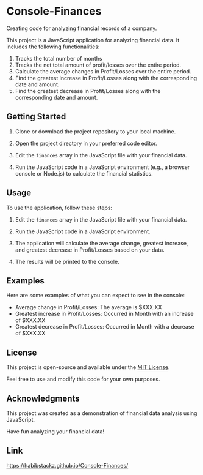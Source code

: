 # Console-Finances
Creating code for analyzing financial records of a company.  

This project is a JavaScript application for analyzing financial data. It includes the following functionalities:

1. Tracks the total number of months
2. Tracks the net total amount of profit/losses over the entire period.
3. Calculate the average changes in Profit/Losses over the entire period.
4. Find the greatest increase in Profit/Losses along with the corresponding date and amount.
5. Find the greatest decrease in Profit/Losses along with the corresponding date and amount.

## Getting Started

1. Clone or download the project repository to your local machine.

2. Open the project directory in your preferred code editor.

3. Edit the `finances` array in the JavaScript file with your financial data.

4. Run the JavaScript code in a JavaScript environment (e.g., a browser console or Node.js) to calculate the financial statistics.

## Usage

To use the application, follow these steps:

1. Edit the `finances` array in the JavaScript file with your financial data.

2. Run the JavaScript code in a JavaScript environment.

3. The application will calculate the average change, greatest increase, and greatest decrease in Profit/Losses based on your data.

4. The results will be printed to the console.

## Examples

Here are some examples of what you can expect to see in the console:

- Average change in Profit/Losses: The average is $XXX.XX
- Greatest increase in Profit/Losses: Occurred in Month with an increase of $XXX.XX
- Greatest decrease in Profit/Losses: Occurred in Month with a decrease of $XXX.XX

## License

This project is open-source and available under the [MIT License](LICENSE).

Feel free to use and modify this code for your own purposes.

## Acknowledgments

This project was created as a demonstration of financial data analysis using JavaScript.

Have fun analyzing your financial data!

## Link
https://habibstackz.github.io/Console-Finances/
